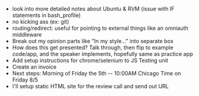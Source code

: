 * look into more detailed notes about Ubuntu & RVM (issue with IF statements in bash_profile)
* no kicking ass (ex: git)
* routing/redirect: useful for pointing to external things like an omniauth middleware
* Break out my opinion parts like "In my style..." into separate box
* How does this get presented? Talk through, then flip to example code/app, and the speaker implements, hopefully same as practice app
* Add setup instructions for chrome/selenium to JS Testing unit
* Create an invoice
* Next steps: Morning of Friday the 5th -- 10:00AM Chicago Time on Friday 8/5
* I'll setup static HTML site for the review call and send out URL